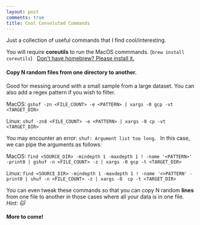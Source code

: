 ```yaml
---
layout: post
comments: true
title: Cool Convoluted Commands
---
```


Just a collection of useful commands that I find cool/interesting.
&nbsp;


You will require **coreutils** to run the MacOS commmands. (`brew install coreutils`) 
&nbsp;
[Don't have homebrew? Please install it.](https://brew.sh/)
&nbsp;
&nbsp;
&nbsp;


####  Copy N random files from one directory to another. 

Good for messing around with a small sample from a large dataset. You can also add a regex pattern if you wish to filter.

MacOS:
`gshuf -zn <FILE_COUNT> -e <PATTERN> | xargs -0 gcp -vt <TARGET_DIR>`

Linux:
`shuf -zn8 <FILE_COUNT> -e <PATTERN> | xargs -0 cp -vt <TARGET_DIR>`

You may encounter an error: `shuf: Argument list too long`. 
&nbsp;
In this case, we can pipe the arguments as follows:

MacOS:
`find <SOURCE_DIR> -mindepth 1 -maxdepth 1 ! -name '<PATTERN>' -print0 | gshuf -n <FILE_COUNT> -z | xargs -0 gcp -t <TARGET_DIR>`

Linux:
`find <SOURCE_DIR> -mindepth 1 -maxdepth 1 ! -name '<>PATTERN' -print0 | shuf -n <FILE_COUNT> -z | xargs -0  cp -t <TARGET_DIR>`

You can even tweak these commands so that you can copy N random **lines** from one file to another in those cases where all your data is in one file. 
&nbsp;
*Hint: 🐱*
&nbsp;


#### More to come!
&nbsp;
&nbsp;
&nbsp;
&nbsp;

